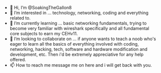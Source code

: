 - 👋 Hi, I’m @SoakingTheGallon8
- 👀 I’m interested in ... technology, networking, coding and everything related to. 
- 🌱 I’m currently learning ... basic networking fundamentals, trying to become very familiar with wireshark specifically and all fundamental core subjects to earn my CEHv11. 
- 💞️ I’m looking to collaborate on ... if anyone wants to teach a noob who's eager to learn all the basics of everything involved with coding, networking, hacking, tech, software and hardware modification and development, etc. Then i'd be extremely appreciative for any help offered.
- 📫 How to reach me  message me on here and i will get back with you.

<!---
SoakingTheGallon8/SoakingTheGallon8 is a ✨ special ✨ repository because its `README.md` (this file) appears on your GitHub profile.
You can click the Preview link to take a look at your changes.
--->
